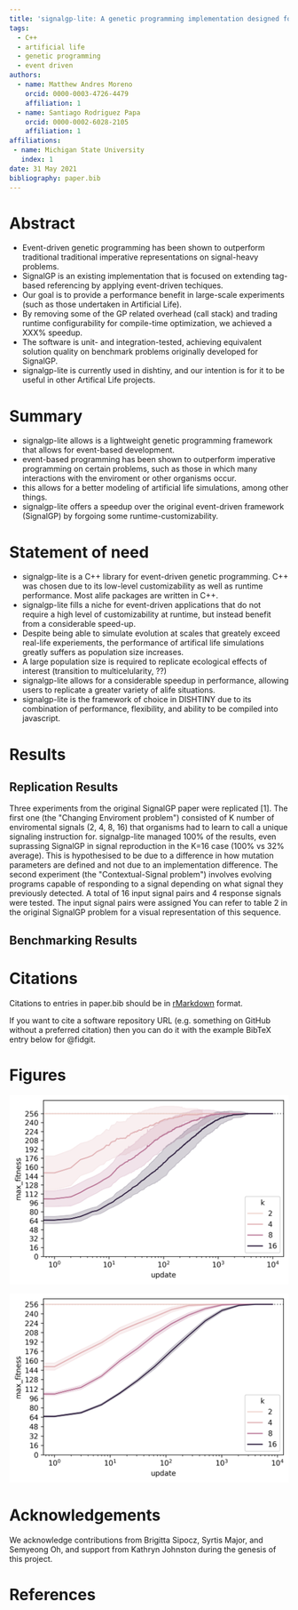 ```yaml
---
title: 'signalgp-lite: A genetic programming implementation designed for large-scale artificial life applications'
tags:
  - C++
  - artificial life
  - genetic programming
  - event driven
authors:
  - name: Matthew Andres Moreno
    orcid: 0000-0003-4726-4479
    affiliation: 1
  - name: Santiago Rodriguez Papa
    orcid: 0000-0002-6028-2105
    affiliation: 1
affiliations:
 - name: Michigan State University
   index: 1
date: 31 May 2021
bibliography: paper.bib
---
```


# Abstract

* Event-driven genetic programming has been shown to outperform traditional traditional imperative representations on signal-heavy problems.
* SignalGP is an existing implementation that is focused on extending tag-based referencing by applying event-driven techiques.
* Our goal is to provide a performance benefit in large-scale experiments (such as those undertaken in Artificial Life).
* By removing some of the GP related overhead (call stack) and trading runtime configurability for compile-time optimization, we achieved a XXX% speedup.
* The software is unit- and integration-tested, achieving equivalent solution quality on benchmark problems originally developed for SignalGP.
* signalgp-lite is currently used in dishtiny, and our intention is for it to be useful in other Artifical Life projects.

# Summary

* signalgp-lite allows is a lightweight genetic programming framework that allows for event-based development.
* event-based programming has been shown to outperform imperative programming on certain problems, such as those in which many interactions with the enviroment or other organisms occur.
* this allows for a better modeling of artificial life simulations, among other things.
* signalgp-lite offers a speedup over the original event-driven framework (SignalGP) by forgoing some runtime-customizability.

# Statement of need

* signalgp-lite is a C++ library for event-driven genetic programming. C++ was chosen due to its low-level customizability as well as runtime performance. Most alife packages are written in C++.
* signalgp-lite fills a niche for event-driven applications that do not require a high level of customizability at runtime, but instead benefit from a considerable speed-up.
* Despite being able to simulate evolution at scales that greately exceed real-life experiements, the performance of artifical life simulations greatly suffers as population size increases.
* A large population size is required to replicate ecological effects of interest (transition to multicelularity, ??)
* signalgp-lite allows for a considerable speedup in performance, allowing users to replicate a greater variety of alife situations.
* signalgp-lite is the framework of choice in DISHTINY due to its combination of performance, flexibility, and ability to be compiled into javascript.

# Results

## Replication Results

Three experiments from the original SignalGP paper were replicated [1].
The first one (the "Changing Enviroment problem") consisted of K number of enviromental signals (2, 4, 8, 16) that organisms had to learn to call a unique signaling instruction for. signalgp-lite managed 100% of the results, even suprassing SignalGP in signal reproduction in the K=16 case (100% vs 32% average).
This is hypothesised to be due to a difference in how mutation parameters are defined and not due to an implementation difference.
The second experiment (the "Contextual-Signal problem") involves evolving programs capable of responding to a signal depending on what signal they previously detected.
A total of 16 input signal pairs and 4 response signals were tested.
The input signal pairs were assigned
You can refer to table 2 in the original SignalGP problem for a visual representation of this sequence.

## Benchmarking Results

# Citations

Citations to entries in paper.bib should be in
[rMarkdown](http://rmarkdown.rstudio.com/authoring_bibliographies_and_citations.html)
format.

If you want to cite a software repository URL (e.g. something on GitHub without a preferred
citation) then you can do it with the example BibTeX entry below for @fidgit.

<!-- For a quick reference, the following citation commands can be used:
- `@author:2001`  ->  "Author et al. (2001)"
- `[@author:2001]` -> "(Author et al., 2001)"
- `[@author1:2001; @author2:2001]` -> "(Author1 et al., 2001; Author2 et al., 2002)" -->

# Figures

<!-- Figures can be included like this:
![Caption for example figure.\label{fig:example}](figure.png)
and referenced from text using \autoref{fig:example}.

Figure sizes can be customized by adding an optional second parameter:
![Caption for example figure.](figure.png){ width=20% } -->

![Maximum fitness wrt. updates, with standard deviation confidence intervals. This is because, due to large number of datapoints, computing 95% CI takes a non-insignificant amount of time.\label{fig:max-fitness-sd}](figures/max-fitness-sd.png)

![Filtered maximum fitness wrt. updates, with 95% confidence intervals. Data has been filtered logarithmically,\label{fig:max-fitness-sd}](figures/max-fitness-log2.png)


# Acknowledgements

We acknowledge contributions from Brigitta Sipocz, Syrtis Major, and Semyeong
Oh, and support from Kathryn Johnston during the genesis of this project.

# References
